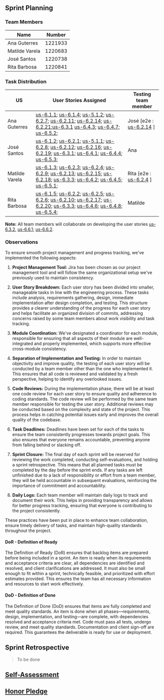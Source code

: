 ## Sprint Planning

### Team Members

| Name           | Number  |
|----------------|---------|
| Ana Guterres   | 1221933 |
| Matilde Varela | 1220683 |
| José Santos    | 1220738 |
| Rita Barbosa   | 1220841 |

### Task Distribution

| US             | User Stories Assigned                                                                                                                                                                                                                                                                                                                                                                                                                                                       | Testing team member |
|----------------|-----------------------------------------------------------------------------------------------------------------------------------------------------------------------------------------------------------------------------------------------------------------------------------------------------------------------------------------------------------------------------------------------------------------------------------------------------------------------------|---------------------|
| Ana Guterres   | [us-6.1.1](./1221933/us-6.1.1/readme.md); [us-6.1.4](./1221933/us-6.1.4/readme.md); [us-5.1.2](1221933/us-5.1.2/readme.md); [us-6.2.7](1221933/us-6.2.7/readme.md); [us-6.2.11](1221933/us-6.2.11/readme.md); [us-6.2.14](1221933/us-6.2.14/readme.md); [us-6.2.21](1221933/us-6.2.21/readme.md);[us-6.3.1](./us-6.3.1/readme.md) [us-6.4.3](./1221933/us-6.4.3/readme.md); [us-6.4.7](./1221933/us-6.4.7/readme.md); [us-6.5.2](./1221933/us-6.5.2/readme.md);             | José [e2e : [us-6.2.14](1221933/us-6.2.14/readme.md) ]             |
| José Santos    | [us-6.1.2](./1220738/us-6.1.2/readme.md); [us-6.2.1](./1220738/us-6.2.1/readme.md); [us-5.1.1](1220738/us-5.1.1/readme.md); [us-6.2.8](./1220738/us-6.2.8/readme.md); [us-6.2.12](./1220738/us-6.2.12/readme.md); [us-6.2.16](./1220738/us-6.2.16/readme.md); [us-6.2.19](./1220738/us-6.2.19/readme.md); [us-6.3.1](./us-6.3.1/readme.md); [us-6.4.1](./1220738/us-6.4.1/readme.md); [us-6.4.4](./1220738/us-6.4.4/readme.md); [us-6.5.3](./1220738/us-6.5.3/readme.md);   | Ana                 |
| Matilde Varela | [us-6.1.3](./1220683/us-6.1.3/readme.md); [us-6.2.3](1220683/us-6.2.3/readme.md); [us-6.2.4](1220683/us-6.2.4/readme.md); [us-6.2.9](1220683/us-6.2.9/readme.md); [us-6.2.13](1220683/us-6.2.13/readme.md); [us-6.2.15](1220683/us-6.2.15/readme.md); [us-6.2.18](1220683/us-6.2.18/readme.md); [us-6.3.3](./us-6.3.3/readme.md); [us-6.4.2](./1220683/us-6.4.2/readme.md); [us-6.4.5](./1220683/us-6.4.5/readme.md); [us-6.5.1](./1220683/us-6.5.1/readme.md);             | Rita  [e2e : [us-6.2.4](1220683/us-6.2.4/readme.md) ]            |
| Rita Barbosa   | [us-6.1.5](./1220841/us-6.1.5/readme.md); [us-6.2.2](./1220841/us-6.2.2/readme.md); [us-6.2.5](./1220841/us-6.2.5/readme.md); [us-6.2.6](./1220841/us-6.2.6/readme.md); [us-6.2.10](./1220841/us-6.2.10/readme.md); [us-6.2.17](./1220841/us-6.2.17/readme.md); [us-6.2.20](./1220841/us-6.2.20/readme.md); [us-6.3.3](./us-6.3.3/readme.md); [us-6.4.6](./1220841/us-6.4.6/readme.md); [us-6.4.8](./1220841/us-6.4.8/readme.md); [us-6.5.4](./1220841/us-6.5.4/readme.md); | Matilde             |

**Note:** All team members will collaborate on developing the user
stories [us-6.3.2](./us-6.3.2/readme.md), [us-6.6.1](./us-6.6.1/readme.md); [us-6.6.2](./us-6.6.2/readme.md).

### Observations

To ensure smooth project management and progress tracking, we've implemented the following aspects:

1. **Project Management Tool:** Jira has been chosen as our project management tool and will follow the same
   organizational setup we've previously used to maintain consistency.

2. **User Story Breakdown:** Each user story has been divided into smaller, manageable tasks in line with the
   engineering process. These tasks include analysis, requirements gathering, design, immediate implementation after
   design completion, and testing. This structure provides a clearer understanding of the progress for each user story
   and helps facilitate an organized division of commits, addressing concerns raised by some team members about work
   visibility and task tracking.

3. **Module Coordination:** We've designated a coordinator for each module, responsible for ensuring that all aspects of
   their module are well-integrated and properly implemented, which supports more effective cross-module consistency.

4. **Separation of Implementation and Testing:** In order to maintain objectivity and improve quality, the testing of
   each user story will be conducted by a team member other than the one who implemented it. This ensures that all code
   is reviewed and validated by a fresh perspective, helping to identify any overlooked issues.

5. **Code Reviews:** During the implementation phase, there will be at least one code review for each user story to
   ensure quality and adherence to coding standards. The code review will be performed by the same team member
   responsible for testing the user story. Additional reviews may be conducted based on the complexity and state of the
   project. This process helps in catching potential issues early and improves the overall quality of the codebase.

6. **Task Deadlines:** Deadlines have been set for each of the tasks to ensure the team consistently progresses towards
   project goals. This also ensures that everyone remains accountable, preventing anyone from falling behind or slacking
   off.

7. **Sprint Closure:** The final day of each sprint will be reserved for reviewing the work completed, conducting
   self-evaluations, and holding a sprint retrospective. This means that all planned tasks must be completed by the day
   before the sprint ends. If any tasks are left unfinished due to a lack of responsibility or effort from a team
   member, they will be held accountable in subsequent evaluations, reinforcing the importance of commitment and
   accountability.

8. **Daily Logs:** Each team member will maintain daily logs to track and document their work. This helps in providing
   transparency and allows for better progress tracking, ensuring that everyone is contributing to the project
   consistently.

These practices have been put in place to enhance team collaboration, ensure timely delivery of tasks, and maintain
high-quality standards throughout the project.

#### DoR - Definition of Ready

The Definition of Ready (DoR) ensures that backlog items are prepared before being included in a sprint. An item is ready when its requirements and acceptance criteria are clear, all dependencies are identified and resolved, and client clarifications are addressed. It must also be small enough to fit within a sprint, technically feasible, and prioritized with effort estimates provided. This ensures the team has all necessary information and resources to start work effectively.

#### DoD - Definition of Done

The Definition of Done (DoD) ensures that items are fully completed and meet quality standards. An item is done when all phases—requirements, design, implementation, and testing—are complete, with dependencies resolved and acceptance criteria met. Code must pass all tests, undergo review, and meet quality standards. Documentation and client sign-off are required. This guarantees the deliverable is ready for use or deployment.

## Sprint Retrospective

> To be done

## [Self-Assessment](3dg-g38-autoavaliacao.pdf)

## [Honor Pledge](3dg-g38-compromisso-honra.pdf)